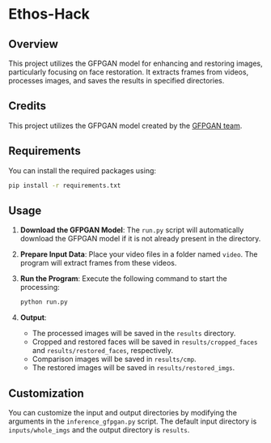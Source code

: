 # Ethos-Hack 

## Overview
This project utilizes the GFPGAN model for enhancing and restoring images, particularly focusing on face restoration. It extracts frames from videos, processes images, and saves the results in specified directories.

## Credits
This project utilizes the GFPGAN model created by the [GFPGAN team](https://github.com/TencentARC/GFPGAN).

## Requirements
You can install the required packages using:
```bash
pip install -r requirements.txt
```

## Usage

1. **Download the GFPGAN Model**:
   The `run.py` script will automatically download the GFPGAN model if it is not already present in the directory.

2. **Prepare Input Data**:
   Place your video files in a folder named `video`. The program will extract frames from these videos.

3. **Run the Program**:
   Execute the following command to start the processing:
   ```bash
   python run.py
   ```

4. **Output**:
   - The processed images will be saved in the `results` directory.
   - Cropped and restored faces will be saved in `results/cropped_faces` and `results/restored_faces`, respectively.
   - Comparison images will be saved in `results/cmp`.
   - The restored images will be saved in `results/restored_imgs`.

## Customization
You can customize the input and output directories by modifying the arguments in the `inference_gfpgan.py` script. The default input directory is `inputs/whole_imgs` and the output directory is `results`.

